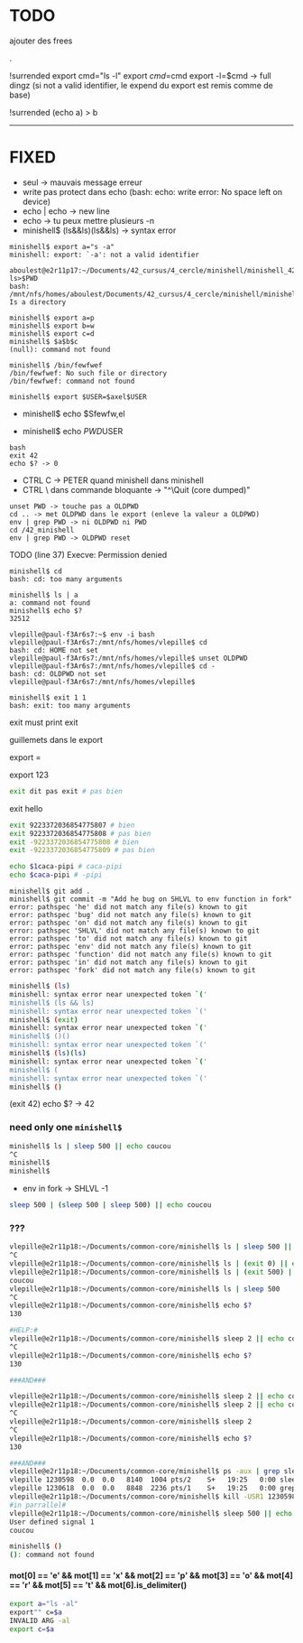 # TODO

ajouter des frees

.

!surrended
export cmd="ls -l"
export $cmd=$cmd
export -l=$cmd -> full dingz
(si not a valid identifier, le expend du export est remis comme de base)

!surrended
(echo a) > b

____________________________________________________________________________________________________________

# FIXED
+ <ENTER> seul -> mauvais message erreur
+ write pas protect dans echo (bash: echo: write error: No space left on device)
+ echo | echo -> new line
+ echo -> tu peux mettre plusieurs -n
+ minishell$ (ls&&ls)(ls&&ls) -> syntax error

```
minishell$ export a="s -a"
minishell: export: `-a': not a valid identifier
```


```
aboulest@e2r11p17:~/Documents/42_cursus/4_cercle/minishell/minishell_42$ ls>$PWD
bash: /mnt/nfs/homes/aboulest/Documents/42_cursus/4_cercle/minishell/minishell_42: Is a directory
```

```
minishell$ export a=p
minishell$ export b=w
minishell$ export c=d
minishell$ $a$b$c
(null): command not found
```

```
minishell$ /bin/fewfwef
/bin/fewfwef: No such file or directory
/bin/fewfwef: command not found
```

```
minishell$ export $USER=$axel$USER
```

+ minishell$ echo $Sfewfw,el

+ minishell$ echo $PWD$USER

```
bash
exit 42
echo $? -> 0
```

+ CTRL C -> PETER quand minishell dans minishell
+ CTRL \ dans commande bloquante -> "^\Quit (core dumped)"

```
unset PWD -> touche pas a OLDPWD
cd .. -> met OLDPWD dans le export (enleve la valeur a OLDPWD)
env | grep PWD -> ni OLDPWD ni PWD
cd /42_minishell
env | grep PWD -> OLDPWD reset
```

TODO (line 37) Execve: Permission denied

```
minishell$ cd
bash: cd: too many arguments
```

```
minishell$ ls | a
a: command not found
minishell$ echo $?
32512
```

```
vlepille@paul-f3Ar6s7:~$ env -i bash
vlepille@paul-f3Ar6s7:/mnt/nfs/homes/vlepille$ cd
bash: cd: HOME not set
vlepille@paul-f3Ar6s7:/mnt/nfs/homes/vlepille$ unset OLDPWD
vlepille@paul-f3Ar6s7:/mnt/nfs/homes/vlepille$ cd -
bash: cd: OLDPWD not set
vlepille@paul-f3Ar6s7:/mnt/nfs/homes/vlepille$
```

```
minishell$ exit 1 1
bash: exit: too many arguments
```

exit must print exit

guillemets dans le export

export =

export 123

```bash
exit dit pas exit # pas bien
```

exit hello

```bash
exit 9223372036854775807 # bien
exit 9223372036854775808 # pas bien
exit -9223372036854775808 # bien
exit -9223372036854775809 # pas bien
```

``` bash
echo $1caca-pipi # caca-pipi
echo $caca-pipi # -pipi
```

```
minishell$ git add .
minishell$ git commit -m "Add he bug on SHLVL to env function in fork"
error: pathspec 'he' did not match any file(s) known to git
error: pathspec 'bug' did not match any file(s) known to git
error: pathspec 'on' did not match any file(s) known to git
error: pathspec 'SHLVL' did not match any file(s) known to git
error: pathspec 'to' did not match any file(s) known to git
error: pathspec 'env' did not match any file(s) known to git
error: pathspec 'function' did not match any file(s) known to git
error: pathspec 'in' did not match any file(s) known to git
error: pathspec 'fork' did not match any file(s) known to git
```

```bash
minishell$ (ls)
minishell: syntax error near unexpected token `('
minishell$ (ls && ls)
minishell: syntax error near unexpected token `('
minishell$ (exit)
minishell: syntax error near unexpected token `('
minishell$ ()()
minishell: syntax error near unexpected token `('
minishell$ (ls)(ls)
minishell: syntax error near unexpected token `('
minishell$ (
minishell: syntax error near unexpected token `('
minishell$ ()
```

(exit 42)
echo $? -> 42


### need only one `minishell$`
```bash
minishell$ ls | sleep 500 || echo coucou
^C
minishell$
minishell$
```

+ env in fork -> SHLVL -1

```bash
sleep 500 | (sleep 500 | sleep 500) || echo coucou
```

### ???
```bash
vlepille@e2r11p18:~/Documents/common-core/minishell$ ls | sleep 500 || echo coucou
^C
vlepille@e2r11p18:~/Documents/common-core/minishell$ ls | (exit 0) || echo coucou
vlepille@e2r11p18:~/Documents/common-core/minishell$ ls | (exit 500) || echo coucou
coucou
vlepille@e2r11p18:~/Documents/common-core/minishell$ ls | sleep 500
^C
vlepille@e2r11p18:~/Documents/common-core/minishell$ echo $?
130

#HELP:#
vlepille@e2r11p18:~/Documents/common-core/minishell$ sleep 2 || echo coucou
^C
vlepille@e2r11p18:~/Documents/common-core/minishell$ echo $?
130

###AND###

vlepille@e2r11p18:~/Documents/common-core/minishell$ sleep 2 || echo coucou
vlepille@e2r11p18:~/Documents/common-core/minishell$ sleep 2 || echo coucou
^C
vlepille@e2r11p18:~/Documents/common-core/minishell$ sleep 2
^C
vlepille@e2r11p18:~/Documents/common-core/minishell$ echo $?
130

###AND###
vlepille@e2r11p18:~/Documents/common-core/minishell$ ps -aux | grep sleep
vlepille 1230598  0.0  0.0   8140  1004 pts/2    S+   19:25   0:00 sleep 500
vlepille 1230618  0.0  0.0   8848  2236 pts/1    S+   19:25   0:00 grep sleep
vlepille@e2r11p18:~/Documents/common-core/minishell$ kill -USR1 1230598
#in parrallel#
vlepille@e2r11p18:~/Documents/common-core/minishell$ sleep 500 || echo coucou
User defined signal 1
coucou
```
```bash
minishell$ ()
(): command not found
```
#### mot[0] == 'e' && mot[1] == 'x' && mot[2] == 'p' && mot[3] == 'o' && mot[4] == 'r' && mot[5] == 't' && mot[6].is_delimiter()
``` bash
export a="ls -al"
export"" c=$a
INVALID ARG -al
export c=$a
```